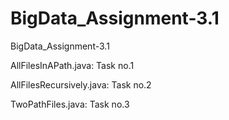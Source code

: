 # BigData_Assignment-3.1
BigData_Assignment-3.1

AllFilesInAPath.java:		Task no.1

AllFilesRecursively.java:	Task no.2

TwoPathFiles.java:		Task no.3
